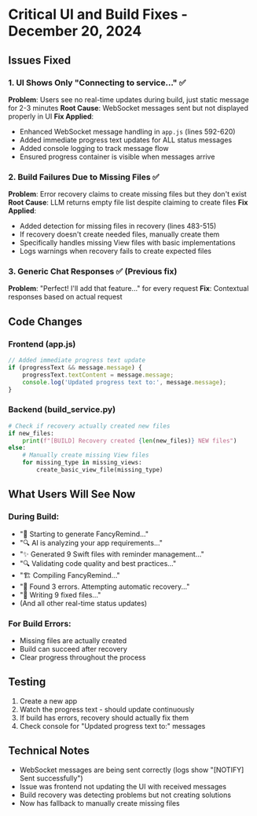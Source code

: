 # Critical UI and Build Fixes - December 20, 2024

## Issues Fixed

### 1. UI Shows Only "Connecting to service..." ✅
**Problem**: Users see no real-time updates during build, just static message for 2-3 minutes
**Root Cause**: WebSocket messages sent but not displayed properly in UI
**Fix Applied**:
- Enhanced WebSocket message handling in `app.js` (lines 592-620)
- Added immediate progress text updates for ALL status messages
- Added console logging to track message flow
- Ensured progress container is visible when messages arrive

### 2. Build Failures Due to Missing Files ✅
**Problem**: Error recovery claims to create missing files but they don't exist
**Root Cause**: LLM returns empty file list despite claiming to create files
**Fix Applied**:
- Added detection for missing files in recovery (lines 483-515)
- If recovery doesn't create needed files, manually create them
- Specifically handles missing View files with basic implementations
- Logs warnings when recovery fails to create expected files

### 3. Generic Chat Responses ✅ (Previous fix)
**Problem**: "Perfect! I'll add that feature..." for every request
**Fix**: Contextual responses based on actual request

## Code Changes

### Frontend (app.js)
```javascript
// Added immediate progress text update
if (progressText && message.message) {
    progressText.textContent = message.message;
    console.log('Updated progress text to:', message.message);
}
```

### Backend (build_service.py)
```python
# Check if recovery actually created new files
if new_files:
    print(f"[BUILD] Recovery created {len(new_files)} NEW files")
else:
    # Manually create missing View files
    for missing_type in missing_views:
        create_basic_view_file(missing_type)
```

## What Users Will See Now

### During Build:
- "🚀 Starting to generate FancyRemind..."
- "🔍 AI is analyzing your app requirements..."
- "✨ Generated 9 Swift files with reminder management..."
- "🔍 Validating code quality and best practices..."
- "🏗️ Compiling FancyRemind..."
- "🔧 Found 3 errors. Attempting automatic recovery..."
- "📝 Writing 9 fixed files..."
- (And all other real-time status updates)

### For Build Errors:
- Missing files are actually created
- Build can succeed after recovery
- Clear progress throughout the process

## Testing
1. Create a new app
2. Watch the progress text - should update continuously
3. If build has errors, recovery should actually fix them
4. Check console for "Updated progress text to:" messages

## Technical Notes
- WebSocket messages are being sent correctly (logs show "[NOTIFY] Sent successfully")
- Issue was frontend not updating the UI with received messages
- Build recovery was detecting problems but not creating solutions
- Now has fallback to manually create missing files